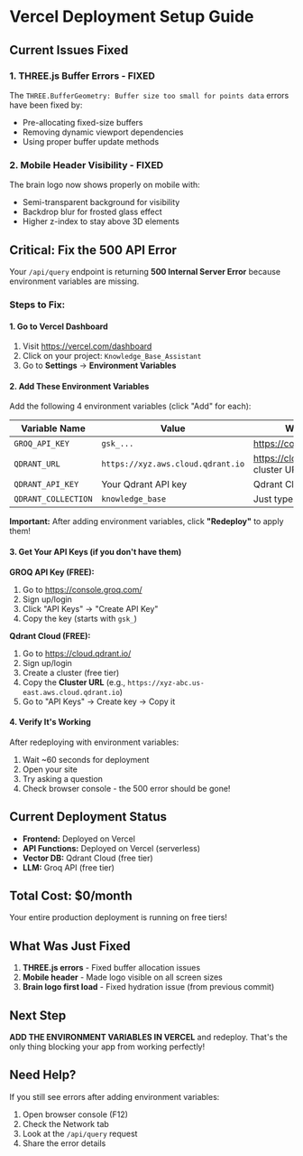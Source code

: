 # Vercel Deployment Setup Guide

## Current Issues Fixed

### 1. THREE.js Buffer Errors - FIXED
The `THREE.BufferGeometry: Buffer size too small for points data` errors have been fixed by:
- Pre-allocating fixed-size buffers
- Removing dynamic viewport dependencies
- Using proper buffer update methods

### 2. Mobile Header Visibility - FIXED
The brain logo now shows properly on mobile with:
- Semi-transparent background for visibility
- Backdrop blur for frosted glass effect
- Higher z-index to stay above 3D elements

## Critical: Fix the 500 API Error

Your `/api/query` endpoint is returning **500 Internal Server Error** because environment variables are missing.

### Steps to Fix:

#### 1. Go to Vercel Dashboard
1. Visit https://vercel.com/dashboard
2. Click on your project: `Knowledge_Base_Assistant`
3. Go to **Settings** → **Environment Variables**

#### 2. Add These Environment Variables

Add the following 4 environment variables (click "Add" for each):

| Variable Name | Value | Where to Get It |
|--------------|-------|-----------------|
| `GROQ_API_KEY` | `gsk_...` | https://console.groq.com/keys |
| `QDRANT_URL` | `https://xyz.aws.cloud.qdrant.io` | https://cloud.qdrant.io/ (Your cluster URL) |
| `QDRANT_API_KEY` | Your Qdrant API key | Qdrant Cloud → API Keys |
| `QDRANT_COLLECTION` | `knowledge_base` | Just type this exactly |

**Important:** After adding environment variables, click **"Redeploy"** to apply them!

#### 3. Get Your API Keys (if you don't have them)

**GROQ API Key (FREE):**
1. Go to https://console.groq.com/
2. Sign up/login
3. Click "API Keys" → "Create API Key"
4. Copy the key (starts with `gsk_`)

**Qdrant Cloud (FREE):**
1. Go to https://cloud.qdrant.io/
2. Sign up/login
3. Create a cluster (free tier)
4. Copy the **Cluster URL** (e.g., `https://xyz-abc.us-east.aws.cloud.qdrant.io`)
5. Go to "API Keys" → Create key → Copy it

#### 4. Verify It's Working

After redeploying with environment variables:

1. Wait ~60 seconds for deployment
2. Open your site
3. Try asking a question
4. Check browser console - the 500 error should be gone!

## Current Deployment Status

- **Frontend:** Deployed on Vercel
- **API Functions:** Deployed on Vercel (serverless)
- **Vector DB:** Qdrant Cloud (free tier)
- **LLM:** Groq API (free tier)

## Total Cost: $0/month

Your entire production deployment is running on free tiers!

## What Was Just Fixed

1. **THREE.js errors** - Fixed buffer allocation issues
2. **Mobile header** - Made logo visible on all screen sizes
3. **Brain logo first load** - Fixed hydration issue (from previous commit)

## Next Step

**ADD THE ENVIRONMENT VARIABLES IN VERCEL** and redeploy. That's the only thing blocking your app from working perfectly!

## Need Help?

If you still see errors after adding environment variables:
1. Open browser console (F12)
2. Check the Network tab
3. Look at the `/api/query` request
4. Share the error details

